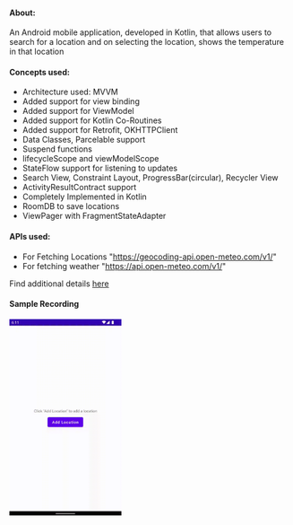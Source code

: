 #### About:
An Android mobile application, developed in Kotlin, that allows users to search for a location and on selecting the location, shows the temperature in that location

#### Concepts used:
* Architecture used: MVVM
* Added support for view binding
* Added support for ViewModel
* Added support for Kotlin Co-Routines
* Added support for Retrofit, OKHTTPClient
* Data Classes, Parcelable support
* Suspend functions
* lifecycleScope and viewModelScope
* StateFlow support for listening to updates
* Search View, Constraint Layout, ProgressBar(circular), Recycler View
* ActivityResultContract support
* Completely Implemented in Kotlin
* RoomDB to save locations
* ViewPager with FragmentStateAdapter

#### APIs used:
* For Fetching Locations "https://geocoding-api.open-meteo.com/v1/"
* For fetching weather "https://api.open-meteo.com/v1/"

Find additional details [here](https://open-meteo.com/)


#### Sample Recording
<img src="resources/recording.gif" width=200 height=350/>